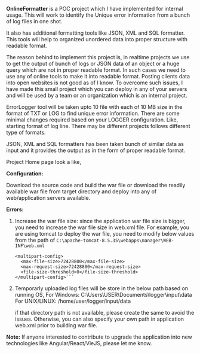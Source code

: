 **OnlineFormatter** is a POC project which I have implemented for internal usage. This will work to identify the Unique error information from a bunch of log files in one shot.

It also has additional formatting tools like JSON, XML and SQL formatter. This tools will help to organized unordered data into proper structure with readable format.

The reason behind to implement this project is, in realtime projects we use to get the output of bunch of logs or JSON data of an object or a huge query which are not in proper readable format. In such cases we need to use any of online tools to make it into readable format. Posting clients data into open websites is not good as of I know. To overcome such issues, I have made this small project which you can deploy in any of your servers and will be used by a team or an organization which is an internal project.

ErrorLogger tool will be taken upto 10 file with each of 10 MB size in the format of TXT or LOG to find unique error information. There are some minimal changes required based on your LOGGER configuration. Like, starting format of log line. There may be different projects follows different type of formats.

JSON, XML and SQL formatters has been taken bunch of similar data as input and it provides the output as in the form of proper readable format.

Project Home page look a like,


**Configuration:**

Download the source code and build the war file or download the readily available war file from target directory and deploy into any of web/application servers available.

**Errors:**
1. Increase the war file size: since the application war file size is bigger, you need to increase the war file size in web.xml file. For example, you are using tomcat to deploy the war file, you need to modify below values from the path of ```C:\apache-tomcat-8.5.35\webapps\manager\WEB-INF\web.xml```
    ```
    <multipart-config>
      <max-file-size>72428800</max-file-size>
      <max-request-size>72428800</max-request-size>
      <file-size-threshold>0</file-size-threshold>
    </multipart-config>```
2. Temporarly uploaded log files will be store in the below path based on running OS,
    For Windows: C:\Users\USER\Documents\logger\input\data
    For UNIX/LINUX: /home/user/logger/input/data
    
    if that directory path is not available, please create the same to avoid the issues. Otherwise, you can also specify your own path in application web.xml prior to building war file.


**Note:** If anyone interested to contribute to upgrade the application into new technologies like Angular/React/VieJS, please let me know. 
